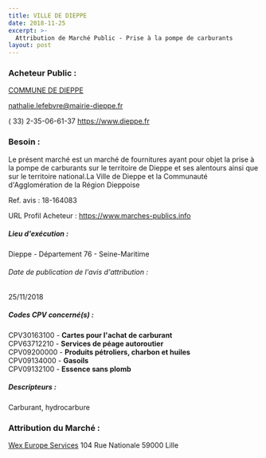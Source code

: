 ```yaml
---
title: VILLE DE DIEPPE
date: 2018-11-25
excerpt: >-
  Attribution de Marché Public - Prise à la pompe de carburants
layout: post
---
```


### Acheteur Public : 
<a href="/acheteur-136/siren-217602176"> COMMUNE DE DIEPPE</a><br/>



nathalie.lefebvre@mairie-dieppe.fr

( 33) 2-35-06-61-37
https://www.dieppe.fr
### Besoin :

Le présent marché est un marché de fournitures ayant pour objet la prise à la pompe de carburants sur le territoire de Dieppe et ses alentours ainsi que sur le territoire national.La Ville de Dieppe et la Communauté d'Agglomération de la Région Dieppoise

Ref. avis : 18-164083

URL Profil Acheteur : https://www.marches-publics.info

##### Lieu d'exécution :

Dieppe - Département 76 - Seine-Maritime

###### Date de publication de l'avis d'attribution : 
25/11/2018

##### Codes CPV concerné(s) :
CPV30163100 - **Cartes pour l'achat de carburant** <br/>
CPV63712210 - **Services de péage autoroutier** <br/>
CPV09200000 - **Produits pétroliers, charbon et huiles** <br/>
CPV09134000 - **Gasoils** <br/>
CPV09132100 - **Essence sans plomb** <br/>

##### Descripteurs :
Carburant, hydrocarbure <br/>

### Attribution du Marché :
<a href="/entreprise-577/siren-801050493"> Wex Europe Services</a>    104 Rue Nationale 59000 Lille <br/>
